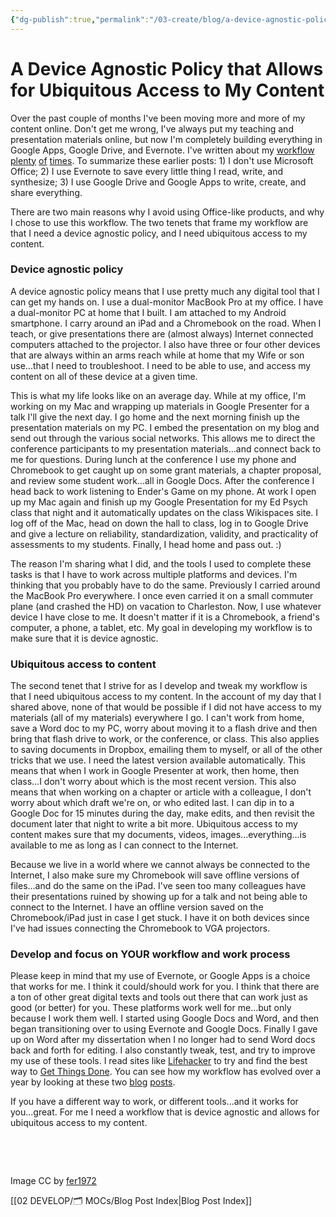 ```yaml
---
{"dg-publish":true,"permalink":"/03-create/blog/a-device-agnostic-policy-that-allows-for-ubiquitous-access-to-my-content/","title":"A Device Agnostic Policy that Allows for Ubiquitous Access to My Content","tags":["workflow","google-apps","evernote"]}
---
```



# A Device Agnostic Policy that Allows for Ubiquitous Access to My Content



Over the past couple of months I've been moving more and more of my content online. Don't get me wrong, I've always put my teaching and presentation materials online, but now I'm completely building everything in Google Apps, Google Drive, and Evernote. I've written about my [workflow](http://wiobyrne.com/how-i-use-evernote-as-my-online-multimodal-notebook/) [plenty](http://wiobyrne.com/how-i-write-research-collaboration-and-communication-using-online-tools/) [of](http://wiobyrne.com/safely-compute-in-the-cloud-using-google-drive-and-your-chromebook/) [times](http://wiobyrne.com/google-docs-gdrive-chrome-workflow/). To summarize these earlier posts: 1) I don't use Microsoft Office; 2) I use Evernote to save every little thing I read, write, and synthesize; 3) I use Google Drive and Google Apps to write, create, and share everything.

There are two main reasons why I avoid using Office-like products, and why I chose to use this workflow. The two tenets that frame my workflow are that I need a device agnostic policy, and I need ubiquitous access to my content.

### Device agnostic policy

A device agnostic policy means that I use pretty much any digital tool that I can get my hands on. I use a dual-monitor MacBook Pro at my office. I have a dual-monitor PC at home that I built. I am attached to my Android smartphone. I carry around an iPad and a Chromebook on the road. When I teach, or give presentations there are (almost always) Internet connected computers attached to the projector. I also have three or four other devices that are always within an arms reach while at home that my Wife or son use...that I need to troubleshoot. I need to be able to use, and access my content on all of these device at a given time.

This is what my life looks like on an average day. While at my office, I'm working on my Mac and wrapping up materials in Google Presenter for a talk I'll give the next day. I go home and the next morning finish up the presentation materials on my PC. I embed the presentation on my blog and send out through the various social networks. This allows me to direct the conference participants to my presentation materials...and connect back to me for questions. During lunch at the conference I use my phone and Chromebook to get caught up on some grant materials, a chapter proposal, and review some student work...all in Google Docs. After the conference I head back to work listening to Ender's Game on my phone. At work I open up my Mac again and finish up my Google Presentation for my Ed Psych class that night and it automatically updates on the class Wikispaces site. I log off of the Mac, head on down the hall to class, log in to Google Drive and give a lecture on reliability, standardization, validity, and practicality of assessments to my students. Finally, I head home and pass out. :)

The reason I'm sharing what I did, and the tools I used to complete these tasks is that I have to work across multiple platforms and devices. I'm thinking that you probably have to do the same. Previously I carried around the MacBook Pro everywhere. I once even carried it on a small commuter plane (and crashed the HD) on vacation to Charleston. Now, I use whatever device I have close to me. It doesn't matter if it is a Chromebook, a friend's computer, a phone, a tablet, etc. My goal in developing my workflow is to make sure that it is device agnostic.

### Ubiquitous access to content

The second tenet that I strive for as I develop and tweak my workflow is that I need ubiquitous access to my content. In the account of my day that I shared above, none of that would be possible if I did not have access to my materials (all of my materials) everywhere I go. I can't work from home, save a Word doc to my PC, worry about moving it to a flash drive and then bring that flash drive to work, or the conference, or class. This also applies to saving documents in Dropbox, emailing them to myself, or all of the other tricks that we use. I need the latest version available automatically. This means that when I work in Google Presenter at work, then home, then class...I don't worry about which is the most recent version. This also means that when working on a chapter or article with a colleague, I don't worry about which draft we're on, or who edited last. I can dip in to a Google Doc for 15 minutes during the day, make edits, and then revisit the document later that night to write a bit more. Ubiquitous access to my content makes sure that my documents, videos, images...everything...is available to me as long as I can connect to the Internet.

Because we live in a world where we cannot always be connected to the Internet, I also make sure my Chromebook will save offline versions of files...and do the same on the iPad. I've seen too many colleagues have their presentations ruined by showing up for a talk and not being able to connect to the Internet. I have an offline version saved on the Chromebook/iPad just in case I get stuck. I have it on both devices since I've had issues connecting the Chromebook to VGA projectors.

### Develop and focus on YOUR workflow and work process

Please keep in mind that my use of Evernote, or Google Apps is a choice that works for me. I think it could/should work for you. I think that there are a ton of other great digital texts and tools out there that can work just as good (or better) for you. These platforms work well for me...but only because I work them well. I started using Google Docs and Word, and then began transitioning over to using Evernote and Google Docs. Finally I gave up on Word after my dissertation when I no longer had to send Word docs back and forth for editing. I also constantly tweak, test, and try to improve my use of these tools. I read sites like [Lifehacker](http://lifehacker.com/) to try and find the best way to [Get Things Done](http://zenhabits.net/the-getting-things-done-gtd-faq/). You can see how my workflow has evolved over a year by looking at these two [blog](http://wiobyrne.com/whats-in-my-bag/) [posts](http://wiobyrne.com/digital-macgyver-whats-in-your-bag-the-chromebook-chromecast-and-a-flexible-solution/).

If you have a different way to work, or different tools...and it works for you...great. For me I need a workflow that is device agnostic and allows for ubiquitous access to my content.

 

 

Image CC by [fer1972](http://fer1972.tumblr.com/post/31347053030/human-motions-peter-jansen)

[[02 DEVELOP/🗂️ MOCs/Blog Post Index\|Blog Post Index]]